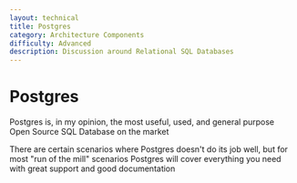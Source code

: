 ```yaml
---
layout: technical
title: Postgres
category: Architecture Components
difficulty: Advanced
description: Discussion around Relational SQL Databases
---
```


# Postgres
Postgres is, in my opinion, the most useful, used, and general purpose Open Source SQL Database on the market

There are certain scenarios where Postgres doesn't do its job well, but for most "run of the mill" scenarios Postgres will cover everything you need with great support and good documentation

